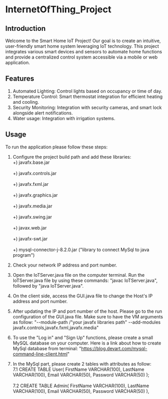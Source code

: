 # InternetOfThing_Project

## Introduction
Welcome to the Smart Home IoT Project! Our goal is to create an intuitive, user-friendly smart home system leveraging IoT technology. 
This project integrates various smart devices and sensors to automate home functions and provide a centralized control system accessible via a mobile or web application.

## Features
1. Automated Lighting: Control lights based on occupancy or time of day.
2. Temperature Control: Smart thermostat integration for efficient heating and cooling.
3. Security Monitoring: Integration with security cameras, and smart lock alongside alert notifications.
4. Water usage: Integration with irrigation systems.

## Usage

To run the application please follow these steps:

1. Configure the project build path and add these libraries:
  <br> +) javafx.base.jar <br>
  <br> +) javafx.controls.jar <br>
  <br> +) javafx.fxml.jar <br>
  <br> +) javafx.graphics.jar <br>
  <br> +) javafx.media.jar <br>
  <br> +) javafx.swing.jar <br>
  <br> +) javax.web.jar <br>
  <br> +) javafx-swt.jar <br>
  <br> +) mysql-connector-j-8.2.0.jar ("library to connect MySql to java program") <br>
   
2. Check your network IP address and port number.

3. Open the IoTServer.java file on the computer terminal. Run the IoTServer.java file by using these commands: "javac IoTServer.java", followed by "java IoTServer.java".

4. On the client side, access the GUI.java file to change the Host's IP address and port number.

5. After updating the IP and port number of the host. Please go to the run configuration of the GUI.java file. Make sure to have the VM arguments as follow:
   "--module-path /"your javafx libraries path" --add-modules javafx.controls,javafx.fxml,javafx.media"

6. To use the "Log in" and "Sign Up" functions, please create a small MySQL database on your computer. Here is a link about how to create MySql database from terminal:
   "https://blog.devart.com/mysql-command-line-client.html"

7. In the MySql part, please create 2 tables with attributes as follow:
 <br> 7.1 CREATE TABLE User(
   FirstName VARCHAR(100),
   LastName VARCHAR(100),
   Email VARCHAR(50),
   Password VARCHAR(50) ); <br>
<br>  7.2 CREATE TABLE Admin(
   FirstName VARCHAR(100),
   LastName VARCHAR(100),
   Email VARCHAR(50),
   Password VARCHAR(50) ), <br>

       




